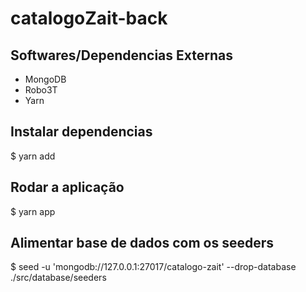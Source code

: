 # catalogoZait-back

## Softwares/Dependencias Externas
- MongoDB
- Robo3T
- Yarn


## Instalar dependencias
$ yarn add


## Rodar a aplicação
$ yarn app


## Alimentar base de dados com os seeders
$ seed -u 'mongodb://127.0.0.1:27017/catalogo-zait' --drop-database ./src/database/seeders 
